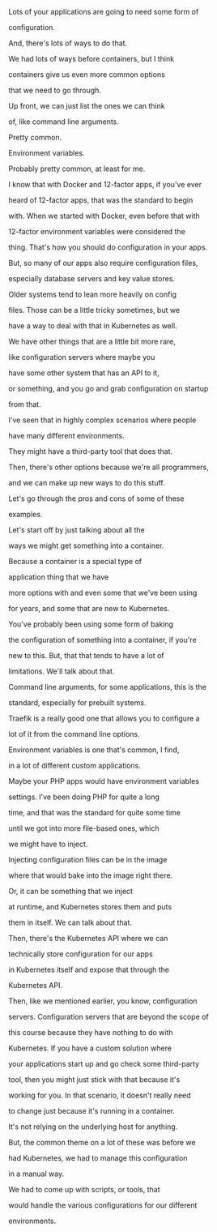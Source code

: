 Lots of your applications are going to need some form of

configuration.

And, there's lots of ways to do that.

We had lots of ways before containers, but I think

containers give us even more common options

that we need to go through.

Up front, we can just list the ones we can think

of, like command line arguments.

Pretty common.

Environment variables.

Probably pretty common, at least for me.

I know that with Docker and 12-factor apps, if you've ever

heard of 12-factor apps, that was the standard to begin

with. When we started with Docker, even before that with

12-factor environment variables were considered the

thing. That's how you should do configuration in your apps.

But, so many of our apps also require configuration files,

especially database servers and key value stores.

Older systems tend to lean more heavily on config

files. Those can be a little tricky sometimes, but we

have a way to deal with that in Kubernetes as well.

We have other things that are a little bit more rare,

like configuration servers where maybe you

have some other system that has an API to it,

or something, and you go and grab configuration on startup

from that.

I've seen that in highly complex scenarios where people

have many different environments.

They might have a third-party tool that does that.

Then, there's other options because we're all programmers,

and we can make up new ways to do this stuff.

Let's go through the pros and cons of some of these

examples.

Let's start off by just talking about all the

ways we might get something into a container.

Because a container is a special type of

application thing that we have

more options with and even some that we've been using

for years, and some that are new to Kubernetes.

You've probably been using some form of baking

the configuration of something into a container, if you're

new to this. But, that that tends to have a lot of

limitations. We'll talk about that.

Command line arguments, for some applications, this is the

standard, especially for prebuilt systems.

Traefik is a really good one that allows you to configure a

lot of it from the command line options.

Environment variables is one that's common, I find,

in a lot of different custom applications.

Maybe your PHP apps would have environment variables

settings. I've been doing PHP for quite a long

time, and that was the standard for quite some time

until we got into more file-based ones, which

we might have to inject.

Injecting configuration files can be in the image

where that would bake into the image right there.

Or, it can be something that we inject

at runtime, and Kubernetes stores them and puts

them in itself. We can talk about that.

Then, there's the Kubernetes API where we can

technically store configuration for our apps

in Kubernetes itself and expose that through the

Kubernetes API.

Then, like we mentioned earlier, you know, configuration

servers. Configuration servers that are beyond the scope of

this course because they have nothing to do with

Kubernetes. If you have a custom solution where

your applications start up and go check some third-party

tool, then you might just stick with that because it's

working for you. In that scenario, it doesn't really need

to change just because it's running in a container.

It's not relying on the underlying host for anything.

But, the common theme on a lot of these was before we

had Kubernetes, we had to manage this configuration

in a manual way.

We had to come up with scripts, or tools, that

would handle the various configurations for our different

environments.